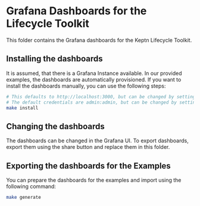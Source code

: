 # Grafana Dashboards for the Lifecycle Toolkit

This folder contains the Grafana dashboards for the Keptn Lifecycle Toolkit.

## Installing the dashboards
It is assumed, that there is a Grafana Instance available. In our provided examples, the dashboards are automatically provisioned. If you want to install the dashboards manually, you can use the following steps:

```sh
# This defaults to http://localhost:3000, but can be changed by setting the GRAFANA_SCHEME, GRAFANA_URL and GRAFANA_PORT environment variable
# The default credentials are admin:admin, but can be changed by setting the GRAFANA_USERNAME and GRAFANA_PASSWORD environment variable
make install
```

## Changing the dashboards
The dashboards can be changed in the Grafana UI. To export dashboards, export them using the share button and replace them in this folder.

## Exporting the dashboards for the Examples
You can prepare the dashboards for the examples and import using the following command:

```sh
make generate
```
